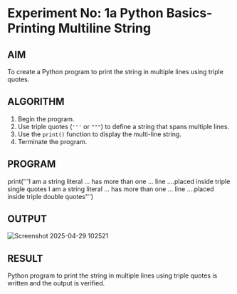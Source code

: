 # Experiment No: 1a Python Basics- Printing Multiline String

## AIM  
To create a Python program to print the string in multiple lines using triple quotes.

## ALGORITHM  
1. Begin the program.  
2. Use triple quotes (`'''` or `"""`) to define a string that spans multiple lines.  
3. Use the `print()` function to display the multi-line string.  
4. Terminate the program.

## PROGRAM
print('''I am a string literal
... has more than one
... line
....placed inside triple single quotes
I am a string literal
... has more than one
... line
....placed inside triple double quotes''')



## OUTPUT

![Screenshot 2025-04-29 102521](https://github.com/user-attachments/assets/06f097fe-70d3-4ebb-bf65-f8a1e1dc5f5a)


## RESULT
Python program to print the string in multiple lines using triple quotes is written and the output is verified.

